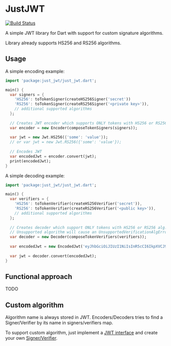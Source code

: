 # JustJWT

[![Build Status](https://travis-ci.org/deftomat/JustJWT.svg?branch=master)](https://travis-ci.org/deftomat/JustJWT)

A simple JWT library for Dart with support for custom signature algorithms.

Library already supports HS256 and RS256 algorithms.

## Usage

A simple encoding example:

```dart
import 'package:just_jwt/just_jwt.dart';

main() {
  var signers = {
    'HS256': toTokenSigner(createHS256Signer('secret'))
    'RS256': toTokenSigner(createRS256Signer('<private key>')),
    // additional supported algorithms
  };
  
  // Creates JWT encoder which supports ONLY tokens with HS256 or RS256 alg.
  var encoder = new Encoder(composeTokenSigners(signers));
  
  var jwt = new Jwt.HS256({'some': 'value'});
  // or var jwt = new Jwt.RS256({'some': 'value'});
  
  // Encodes JWT
  var encodedJwt = encoder.convert(jwt);
  print(encodedJwt);
}
```

A simple decoding example:

```dart
import 'package:just_jwt/just_jwt.dart';

main() {
  var verifiers = {
    'HS256': toTokenVerifier(createHS256Verifier('secret')),
    'RS256': toTokenVerifier(createRS256Verifier('<public key>')),
    // additional supported algorithms
  };
  
  // Creates decoder which support ONLY tokens with HS256 or RS256 alg.
  // Unsupported algorithm will cause an UnsupportedVerificationAlgError.
  var decoder = new Decoder(composeTokenVerifiers(verifiers));
  
  var encodedJwt = new EncodedJwt('eyJhbGciOiJIUzI1NiIsInR5cCI6IkpXVCJ9.eyJzb21lIjoidmFsdWUifQ==.ZHaHisAt9O9fcGFAFanEvsRjlSqAELN7NdXvue-E1PQ=');
  
  var jwt = decoder.convert(encodedJwt);
}
```

## Functional approach

TODO


## Custom algorithm

Algorithm name is always stored in JWT. Encoders/Decoders tries to find a Signer/Verifier by its name in signers/verifiers map.

To support custom algorithm, just implement a [JWT interface](https://github.com/deftomat/JustJWT/blob/master/lib/src/tokens/jwt.dart) and create your own [Signer/Verifier](https://github.com/deftomat/JustJWT/blob/master/lib/src/signatures.dart).

